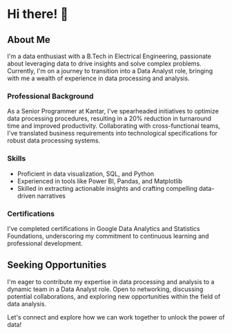 # Hi there! 👋

## About Me
I'm a data enthusiast with a B.Tech in Electrical Engineering, passionate about leveraging data to drive insights and solve complex problems. Currently, I'm on a journey to transition into a Data Analyst role, bringing with me a wealth of experience in data processing and analysis.

### Professional Background
As a Senior Programmer at Kantar, I've spearheaded initiatives to optimize data processing procedures, resulting in a 20% reduction in turnaround time and improved productivity. Collaborating with cross-functional teams, I've translated business requirements into technological specifications for robust data processing systems.

### Skills
- Proficient in data visualization, SQL, and Python
- Experienced in tools like Power BI, Pandas, and Matplotlib
- Skilled in extracting actionable insights and crafting compelling data-driven narratives

### Certifications
I've completed certifications in Google Data Analytics and Statistics Foundations, underscoring my commitment to continuous learning and professional development.

## Seeking Opportunities
I'm eager to contribute my expertise in data processing and analysis to a dynamic team in a Data Analyst role. Open to networking, discussing potential collaborations, and exploring new opportunities within the field of data analysis.

Let's connect and explore how we can work together to unlock the power of data!
